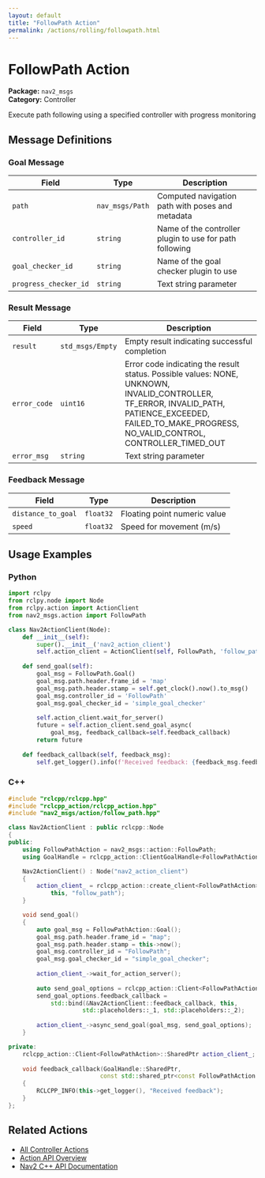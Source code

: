 ```yaml
---
layout: default
title: "FollowPath Action"
permalink: /actions/rolling/followpath.html
---
```


# FollowPath Action

**Package:** `nav2_msgs`  
**Category:** Controller

Execute path following using a specified controller with progress monitoring

## Message Definitions

### Goal Message

| Field | Type | Description |
|-------|------|-------------|
| `path` | `nav_msgs/Path` | Computed navigation path with poses and metadata |
| `controller_id` | `string` | Name of the controller plugin to use for path following |
| `goal_checker_id` | `string` | Name of the goal checker plugin to use |
| `progress_checker_id` | `string` | Text string parameter |


### Result Message

| Field | Type | Description |
|-------|------|-------------|
| `result` | `std_msgs/Empty` | Empty result indicating successful completion |
| `error_code` | `uint16` | Error code indicating the result status. Possible values: NONE, UNKNOWN, INVALID_CONTROLLER, TF_ERROR, INVALID_PATH, PATIENCE_EXCEEDED, FAILED_TO_MAKE_PROGRESS, NO_VALID_CONTROL, CONTROLLER_TIMED_OUT|
| `error_msg` | `string` | Text string parameter |


### Feedback Message

| Field | Type | Description |
|-------|------|-------------|
| `distance_to_goal` | `float32` | Floating point numeric value |
| `speed` | `float32` | Speed for movement (m/s) |



## Usage Examples

### Python

```python
import rclpy
from rclpy.node import Node
from rclpy.action import ActionClient
from nav2_msgs.action import FollowPath

class Nav2ActionClient(Node):
    def __init__(self):
        super().__init__('nav2_action_client')
        self.action_client = ActionClient(self, FollowPath, 'follow_path')
        
    def send_goal(self):
        goal_msg = FollowPath.Goal()
        goal_msg.path.header.frame_id = 'map'
        goal_msg.path.header.stamp = self.get_clock().now().to_msg()
        goal_msg.controller_id = 'FollowPath'
        goal_msg.goal_checker_id = 'simple_goal_checker' 
        
        self.action_client.wait_for_server()
        future = self.action_client.send_goal_async(
            goal_msg, feedback_callback=self.feedback_callback)
        return future
        
    def feedback_callback(self, feedback_msg):
        self.get_logger().info(f'Received feedback: {feedback_msg.feedback}')
```

### C++

```cpp
#include "rclcpp/rclcpp.hpp"
#include "rclcpp_action/rclcpp_action.hpp"
#include "nav2_msgs/action/follow_path.hpp"

class Nav2ActionClient : public rclcpp::Node
{
public:
    using FollowPathAction = nav2_msgs::action::FollowPath;
    using GoalHandle = rclcpp_action::ClientGoalHandle<FollowPathAction>;

    Nav2ActionClient() : Node("nav2_action_client")
    {
        action_client_ = rclcpp_action::create_client<FollowPathAction>(
            this, "follow_path");
    }

    void send_goal()
    {
        auto goal_msg = FollowPathAction::Goal();
        goal_msg.path.header.frame_id = "map";
        goal_msg.path.header.stamp = this->now();
        goal_msg.controller_id = "FollowPath";
        goal_msg.goal_checker_id = "simple_goal_checker";
        
        action_client_->wait_for_action_server();
        
        auto send_goal_options = rclcpp_action::Client<FollowPathAction>::SendGoalOptions();
        send_goal_options.feedback_callback = 
            std::bind(&Nav2ActionClient::feedback_callback, this, 
                     std::placeholders::_1, std::placeholders::_2);
        
        action_client_->async_send_goal(goal_msg, send_goal_options);
    }

private:
    rclcpp_action::Client<FollowPathAction>::SharedPtr action_client_;
    
    void feedback_callback(GoalHandle::SharedPtr, 
                          const std::shared_ptr<const FollowPathAction::Feedback> feedback)
    {
        RCLCPP_INFO(this->get_logger(), "Received feedback");
    }
};
```

## Related Actions

- [All Controller Actions](/rolling/actions/index.html#controller)
- [Action API Overview](/rolling/actions/index.html)
- [Nav2 C++ API Documentation](/rolling/html/index.html)
